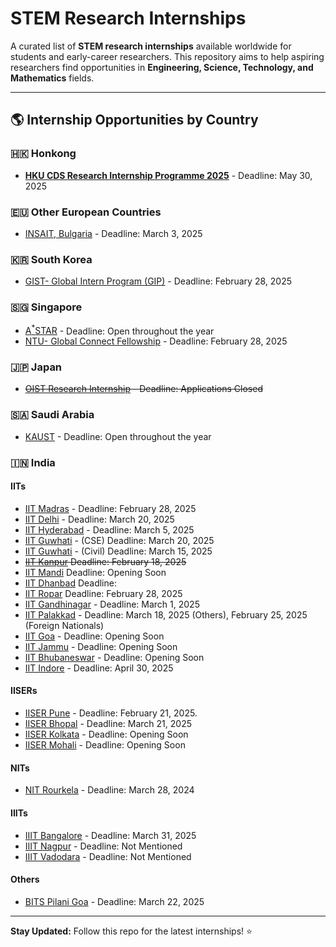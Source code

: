 # STEM Research Internships

A curated list of **STEM research internships** available worldwide for students and early-career researchers. This repository aims to help aspiring researchers find opportunities in **Engineering, Science, Technology, and Mathematics** fields.


---

## 🌎 Internship Opportunities by Country  

<!-- ### 🇺🇸 **United States**  
- **[Google Research Internship]()** 
- **[NASA Internships]()** 
- **[MIT Summer Research Program (MSRP)]()**  -->

<!-- ### 🇨🇳 **China**  
- **[FuSEP Summer Research 2025](https://fusep.ustc.edu.cn/fusep/)** 

 -->

### 🇭🇰 **Honkong**  
- **[HKU CDS Research Internship Programme 2025](https://www.cs.hku.hk/rintern/)** - Deadline: May 30, 2025

<!-- 
### 🇩🇪 **Germany**  
- **[Max Planck Internship]()** 
- **[DAAD RISE]()** 

### 🇫🇷 **France**  
- **[CERN Summer Internship]()** 
- **[INRIA Research Internship]()** 

### 🇬🇧 **United Kingdom**  
- **[Turing Internship Network]()** 
- **[Imperial College UROP]()**  -->

### 🇪🇺 **Other European Countries**
- [INSAIT, Bulgaria](https://insait.ai/surf/)  - Deadline: March 3, 2025

### 🇰🇷 **South Korea**  
- [GIST- Global Intern Program (GIP)](https://www.gist.ac.kr/en/html/sub07/0702.html) - Deadline: February 28, 2025


### 🇸🇬 **Singapore**  
- [A<sup>*</sup>STAR](https://www.a-star.edu.sg/) - Deadline: Open throughout the year
- [NTU- Global Connect Fellowship](https://www.ntu.edu.sg/about-us/global/global-connect-fellowship) - Deadline: February 28, 2025

<!-- ### 🇹🇼 **Taiwan**  
- **[XXXXX]()**  -->

### 🇯🇵 **Japan**  
- ~~[OIST Research Internship](https://admissions.oist.jp/research-internship) - Deadline: Applications Closed~~

### 🇸🇦 **Saudi Arabia**  
- [KAUST](https://admissions.kaust.edu.sa/study/internships) - Deadline: Open throughout the year

### 🇮🇳 **India**
#### IITs
- [IIT Madras](https://ssp.iitm.ac.in/summer-fellowship-registration) - Deadline: February 28, 2025
- [IIT Delhi](https://home.iitd.ac.in/show.php?id=629&in_sections=News) - Deadline: March 20, 2025
- [IIT Hyderabad](https://iith.ac.in/research/SURE/) - Deadline: March 5, 2025
- [IIT Guwhati](https://www.iitg.ac.in/cse/summerinternship/) - (CSE) Deadline:  March 20, 2025
- [IIT Guwhati](https://www.iitg.ac.in/civil/home_news_details.php?slno=OTFqenZ6OWxVMUd3NHpvcGZvTDVRZz09&notice=Summer-Training/Internship-2025) - (Civil) Deadline:  March 15, 2025
- ~~[IIT Kanpur](https://surge.iitk.ac.in/app/main.php) Deadline: February 18, 2025~~
- [IIT Mandi](https://www.iitmandi.ac.in/internships) Deadline: Opening Soon
- [IIT Dhanbad](https://people.iitism.ac.in/~research/SRIP.php) Deadline: 
- [IIT Ropar](https://www.iitrpr.ac.in/studentportal/summerinternship-2025) Deadline: February 28, 2025
- [IIT Gandhinagar](https://srip.iitgn.ac.in/info/guidelines/)  - Deadline: March 1, 2025
- [IIT Palakkad](https://sun.iitpkd.ac.in/) - Deadline: March 18, 2025 (Others), February 25, 2025 (Foreign Nationals)
- [IIT Goa](https://iitgoa.ac.in/summer-internships-2024-at-iit-goa/) - Deadline: Opening Soon
- [IIT Jammu](https://www.iitjammu.ac.in/post/rise-up) - Deadline: Opening Soon
- [IIT Bhubaneswar](https://webapps.iitbbs.ac.in/internship-application/) - Deadline: Opening Soon
- [IIT Indore](https://www.iiti.ac.in/page/summer-internship-2025-for-ug-students) - Deadline: April 30, 2025

#### IISERs
- [IISER Pune](http://www3.iiserpune.ac.in/~sspc/) - Deadline: February 21, 2025.
- [IISER Bhopal](https://www.iiserb.ac.in/assets/all_upload/doaa/IISER_Bhopal_Summer_Internship.pdf) - Deadline: March 21, 2025
- [IISER Kolkata](https://www.iiserkol.ac.in/~summer.research/) - Deadline: Opening Soon
- [IISER Mohali](https://www.iisermohali.ac.in/admission-news/summer-research-program-2024) - Deadline: Opening Soon

#### NITs
- [NIT Rourkela](https://eapplication.nitrkl.ac.in/internship/) - Deadline: March 28, 2024

#### IIITs
- [IIIT Bangalore](https://www.iiitb.ac.in/summer-internship) - Deadline: March 31, 2025
- [IIIT Nagpur](https://iiitn.ac.in/page.php?id=240) - Deadline: Not Mentioned
- [IIIT Vadodara](https://iiitvadodara.ac.in/internship.php) - Deadline: Not Mentioned

#### Others
- [BITS Pilani Goa](https://www.bits-pilani.ac.in/news/bits-pilani-goa-summer-research-program-2025-bgsrp-2025/) - Deadline: March 22, 2025 

---

**Stay Updated:** Follow this repo for the latest internships! ⭐  

